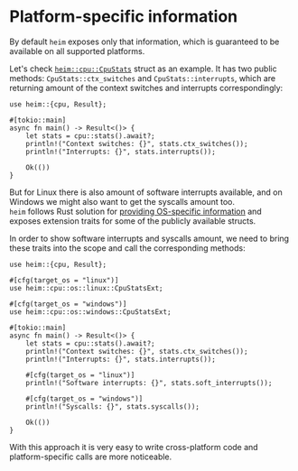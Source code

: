 # Platform-specific information

By default `heim` exposes only that information, which is guaranteed to be available
on all supported platforms.

Let's check [`heim::cpu::CpuStats`](https://docs.rs/heim/*/heim/cpu/struct.CpuStats.html)
struct as an example. It has two public methods: `CpuStats::ctx_switches` and `CpuStats::interrupts`,
which are returning amount of the context switches and interrupts correspondingly:

```rust,edition2018
use heim::{cpu, Result};

#[tokio::main]
async fn main() -> Result<()> {
    let stats = cpu::stats().await?;
    println!("Context switches: {}", stats.ctx_switches());
    println!("Interrupts: {}", stats.interrupts());

    Ok(())
}
```

But for Linux there is also amount of software interrupts available,
and on Windows we might also want to get the syscalls amount too.\
`heim` follows Rust solution for [providing OS-specific information](https://doc.rust-lang.org/std/os/index.html)
and exposes extension traits for some of the publicly available structs.

In order to show software interrupts and syscalls amount,
we need to bring these traits into the scope and call the corresponding methods:

```rust,edition2018
use heim::{cpu, Result};

#[cfg(target_os = "linux")]
use heim::cpu::os::linux::CpuStatsExt;

#[cfg(target_os = "windows")]
use heim::cpu::os::windows::CpuStatsExt;

#[tokio::main]
async fn main() -> Result<()> {
    let stats = cpu::stats().await?;
    println!("Context switches: {}", stats.ctx_switches());
    println!("Interrupts: {}", stats.interrupts());

    #[cfg(target_os = "linux")]
    println!("Software interrupts: {}", stats.soft_interrupts());

    #[cfg(target_os = "windows")]
    println!("Syscalls: {}", stats.syscalls());

    Ok(())
}
```

With this approach it is very easy to write cross-platform code
and platform-specific calls are more noticeable.
